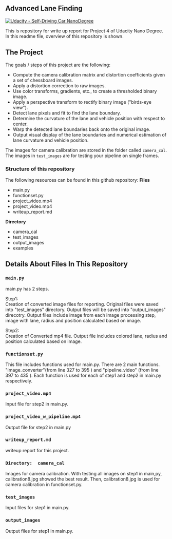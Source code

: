 ## Advanced Lane Finding
[![Udacity - Self-Driving Car NanoDegree](https://s3.amazonaws.com/udacity-sdc/github/shield-carnd.svg)](http://www.udacity.com/drive)

This is repository for write up report for Project 4 of Udacity Nano Degree.
In this readme file, overview of this repository is shown.

The Project
---

The goals / steps of this project are the following:

* Compute the camera calibration matrix and distortion coefficients given a set of chessboard images.
* Apply a distortion correction to raw images.
* Use color transforms, gradients, etc., to create a thresholded binary image.
* Apply a perspective transform to rectify binary image ("birds-eye view").
* Detect lane pixels and fit to find the lane boundary.
* Determine the curvature of the lane and vehicle position with respect to center.
* Warp the detected lane boundaries back onto the original image.
* Output visual display of the lane boundaries and numerical estimation of lane curvature and vehicle position.

 The images for camera calibration are stored in the folder called `camera_cal`. 
 The images in `test_images` are for testing your pipeline on single frames.  

### Structure of this repository

The following resources can be found in this github repository:
**Files**
* main.py
* functionset.py
* project_video.mp4
* project_video.mp4
* writeup_report.md

**Directory**
* camera_cal
* test_images
* output_images
* examples

## Details About Files In This Repository

### `main.py`

 main.py has 2 steps. 

Step1:  
 Creation of converted image files for reporting. Original files were saved into "test_images" directory.
Output files will be saved into "output_images" direcotry.
Output files include image from each image processing step, image with lane, radius and position calculated based on image.

Step2:  
Creation of Converted mp4 file.
Output file includes colored lane, radius and position calculated based on image.

### `functionset.py`

This file includes functions used for main.py.
There are 2 main functions.
"image_converter"(from line 327 to 395 ) and "pipeline_video" (from line 397 to 435 ).
Each function is used for each of step1 and step2 in main.py respectively.

### `project_video.mp4`

 Input file for step2 in main.py.

### `project_video_w_pipeline.mp4`
 Output file for step2 in main.py

### `writeup_report.md`
 writeup report for this project.

### `Directory:  camera_cal`
 Images for camera calibration.
 With testing all images on step1 in main,py, calibration8.jpg showed the best result.
 Then, calibration8.jpg is used for camera calibration in functionset.py.

### `test_images`
 Input files for step1 in main.py.
 
### `output_images`
 Output files for step1 in main.py.